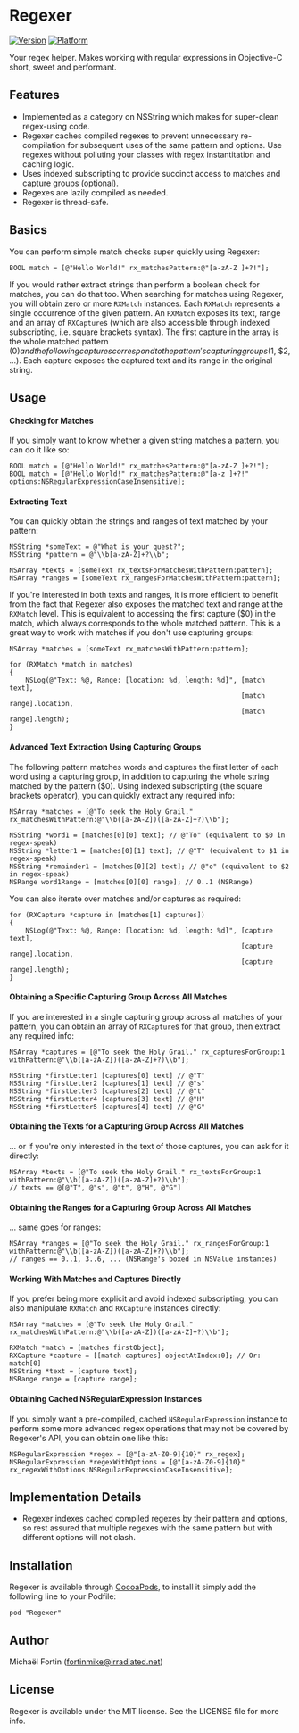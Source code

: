 # Regexer

[![Version](http://cocoapod-badges.herokuapp.com/v/Regexer/badge.png)](http://cocoadocs.org/docsets/Regexer)
[![Platform](http://cocoapod-badges.herokuapp.com/p/Regexer/badge.png)](http://cocoadocs.org/docsets/Regexer)

Your regex helper. Makes working with regular expressions in Objective-C short, sweet and performant.

## Features

- Implemented as a category on NSString which makes for super-clean regex-using code.
- Regexer caches compiled regexes to prevent unnecessary re-compilation for subsequent uses of the same pattern and options. Use regexes without polluting your classes with regex instantitation and caching logic.
- Uses indexed subscripting to provide succinct access to matches and capture groups (optional).
- Regexes are lazily compiled as needed.
- Regexer is thread-safe.

## Basics

You can perform simple match checks super quickly using Regexer:

	BOOL match = [@"Hello World!" rx_matchesPattern:@"[a-zA-Z ]+?!"];

If you would rather extract strings than perform a boolean check for matches, you can do that too. When searching for matches using Regexer, you will obtain zero or more `RXMatch` instances. Each `RXMatch` represents a single occurrence of the given pattern. An `RXMatch` exposes its text, range and an array of `RXCapture`s (which are also accessible through indexed subscripting, i.e. square brackets syntax). The first capture in the array is the whole matched pattern ($0) and the following captures correspond to the pattern's capturing groups ($1, $2, ...). Each capture exposes the captured text and its range in the original string.

## Usage

#### Checking for Matches

If you simply want to know whether a given string matches a pattern, you can do it like so:

	BOOL match = [@"Hello World!" rx_matchesPattern:@"[a-zA-Z ]+?!"];
	BOOL match = [@"Hello World!" rx_matchesPattern:@"[a-z ]+?!" options:NSRegularExpressionCaseInsensitive];

#### Extracting Text

You can quickly obtain the strings and ranges of text matched by your pattern:

	NSString *someText = @"What is your quest?";
	NSString *pattern = @"\\b[a-zA-Z]+?\\b";
	
	NSArray *texts = [someText rx_textsForMatchesWithPattern:pattern];
	NSArray *ranges = [someText rx_rangesForMatchesWithPattern:pattern];

If you're interested in both texts and ranges, it is more efficient to benefit from the fact that Regexer also exposes the matched text and range at the `RXMatch` level. This is equivalent to accessing the first capture ($0) in the match, which always corresponds to the whole matched pattern. This is a great way to work with matches if you don't use capturing groups:

	NSArray *matches = [someText rx_matchesWithPattern:pattern];
	
	for (RXMatch *match in matches)
	{
		NSLog(@"Text: %@, Range: [location: %d, length: %d]", [match text],
		                                                      [match range].location,
		                                                      [match range].length);
	}

#### Advanced Text Extraction Using Capturing Groups

The following pattern matches words and captures the first letter of each word using a capturing group, in addition to capturing the whole string matched by the pattern ($0). Using indexed subscripting (the square brackets operator), you can quickly extract any required info:

	NSArray *matches = [@"To seek the Holy Grail." rx_matchesWithPattern:@"\\b([a-zA-Z])([a-zA-Z]+?)\\b"];
	
	NSString *word1 = [matches[0][0] text]; // @"To" (equivalent to $0 in regex-speak)
	NSString *letter1 = [matches[0][1] text]; // @"T" (equivalent to $1 in regex-speak)
	NSString *remainder1 = [matches[0][2] text]; // @"o" (equivalent to $2 in regex-speak)
	NSRange word1Range = [matches[0][0] range]; // 0..1 (NSRange)

You can also iterate over matches and/or captures as required:

	for (RXCapture *capture in [matches[1] captures])
	{
		NSLog(@"Text: %@, Range: [location: %d, length: %d]", [capture text],
		                                                      [capture range].location,
		                                                      [capture range].length);
	}

#### Obtaining a Specific Capturing Group Across All Matches

If you are interested in a single capturing group across all matches of your pattern, you can obtain an array of `RXCapture`s for that group, then extract any required info:

	NSArray *captures = [@"To seek the Holy Grail." rx_capturesForGroup:1 withPattern:@"\\b([a-zA-Z])([a-zA-Z]+?)\\b"];
			
	NSString *firstLetter1 [captures[0] text] // @"T"
	NSString *firstLetter2 [captures[1] text] // @"s"
	NSString *firstLetter3 [captures[2] text] // @"t"
	NSString *firstLetter4 [captures[3] text] // @"H"
	NSString *firstLetter5 [captures[4] text] // @"G"
	
#### Obtaining the Texts for a Capturing Group Across All Matches

... or if you're only interested in the text of those captures, you can ask for it directly:

	NSArray *texts = [@"To seek the Holy Grail." rx_textsForGroup:1 withPattern:@"\\b([a-zA-Z])([a-zA-Z]+?)\\b"];
	// texts == @[@"T", @"s", @"t", @"H", @"G"]
	
#### Obtaining the Ranges for a Capturing Group Across All Matches

... same goes for ranges:

	NSArray *ranges = [@"To seek the Holy Grail." rx_rangesForGroup:1 withPattern:@"\\b([a-zA-Z])([a-zA-Z]+?)\\b"];
	// ranges == 0..1, 3..6, ... (NSRange's boxed in NSValue instances)

#### Working With Matches and Captures Directly

If you prefer being more explicit and avoid indexed subscripting, you can also manipulate `RXMatch` and `RXCapture` instances directly:

	NSArray *matches = [@"To seek the Holy Grail." rx_matchesWithPattern:@"\\b([a-zA-Z])([a-zA-Z]+?)\\b"];
	
	RXMatch *match = [matches firstObject];
	RXCapture *capture = [[match captures] objectAtIndex:0]; // Or: match[0]
	NSString *text = [capture text];
	NSRange range = [capture range];

#### Obtaining Cached NSRegularExpression Instances

If you simply want a pre-compiled, cached `NSRegularExpression` instance to perform some more advanced regex operations that may not be covered by Regexer's API, you can obtain one like this:

	NSRegularExpression *regex = [@"[a-zA-Z0-9]{10}" rx_regex];
	NSRegularExpression *regexWithOptions = [@"[a-zA-Z0-9]{10}" rx_regexWithOptions:NSRegularExpressionCaseInsensitive];

## Implementation Details

- Regexer indexes cached compiled regexes by their pattern and options, so rest assured that multiple regexes with the same pattern but with different options will not clash.

## Installation

Regexer is available through [CocoaPods](http://cocoapods.org), to install
it simply add the following line to your Podfile:

    pod "Regexer"

## Author

Michaël Fortin (fortinmike@irradiated.net)

## License

Regexer is available under the MIT license. See the LICENSE file for more info.

